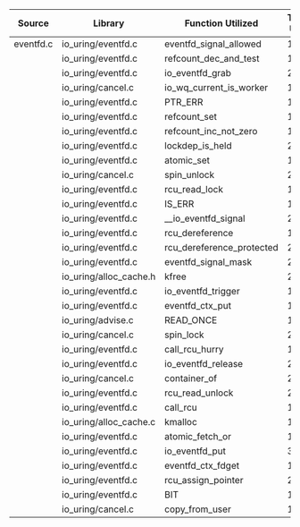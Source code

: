 | Source | Library | Function Utilized | Times Used |
|--------|---------|-------------------|------------|
| eventfd.c | io_uring/eventfd.c | eventfd_signal_allowed | 1 |
| | io_uring/eventfd.c | refcount_dec_and_test | 1 |
| | io_uring/eventfd.c | io_eventfd_grab | 2 |
| | io_uring/cancel.c | io_wq_current_is_worker | 1 |
| | io_uring/eventfd.c | PTR_ERR | 1 |
| | io_uring/eventfd.c | refcount_set | 1 |
| | io_uring/eventfd.c | refcount_inc_not_zero | 1 |
| | io_uring/eventfd.c | lockdep_is_held | 2 |
| | io_uring/eventfd.c | atomic_set | 1 |
| | io_uring/cancel.c | spin_unlock | 2 |
| | io_uring/eventfd.c | rcu_read_lock | 1 |
| | io_uring/eventfd.c | IS_ERR | 1 |
| | io_uring/eventfd.c | __io_eventfd_signal | 2 |
| | io_uring/eventfd.c | rcu_dereference | 1 |
| | io_uring/eventfd.c | rcu_dereference_protected | 2 |
| | io_uring/eventfd.c | eventfd_signal_mask | 2 |
| | io_uring/alloc_cache.h | kfree | 2 |
| | io_uring/eventfd.c | io_eventfd_trigger | 1 |
| | io_uring/eventfd.c | eventfd_ctx_put | 1 |
| | io_uring/advise.c | READ_ONCE | 1 |
| | io_uring/cancel.c | spin_lock | 2 |
| | io_uring/eventfd.c | call_rcu_hurry | 1 |
| | io_uring/eventfd.c | io_eventfd_release | 2 |
| | io_uring/cancel.c | container_of | 2 |
| | io_uring/eventfd.c | rcu_read_unlock | 2 |
| | io_uring/eventfd.c | call_rcu | 1 |
| | io_uring/alloc_cache.c | kmalloc | 1 |
| | io_uring/eventfd.c | atomic_fetch_or | 1 |
| | io_uring/eventfd.c | io_eventfd_put | 3 |
| | io_uring/eventfd.c | eventfd_ctx_fdget | 1 |
| | io_uring/eventfd.c | rcu_assign_pointer | 2 |
| | io_uring/eventfd.c | BIT | 1 |
| | io_uring/cancel.c | copy_from_user | 1 |
